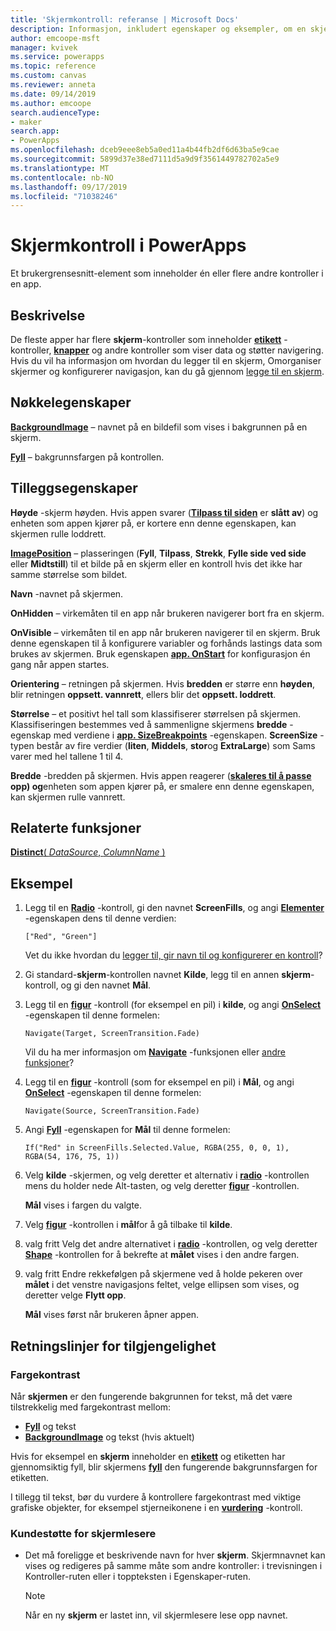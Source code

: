```yaml
---
title: 'Skjermkontroll: referanse | Microsoft Docs'
description: Informasjon, inkludert egenskaper og eksempler, om en skjermkontroll
author: emcoope-msft
manager: kvivek
ms.service: powerapps
ms.topic: reference
ms.custom: canvas
ms.reviewer: anneta
ms.date: 09/14/2019
ms.author: emcoope
search.audienceType:
- maker
search.app:
- PowerApps
ms.openlocfilehash: dceb9eee8eb5a0ed11a4b44fb2df6d63ba5e9cae
ms.sourcegitcommit: 5899d37e38ed7111d5a9d9f3561449782702a5e9
ms.translationtype: MT
ms.contentlocale: nb-NO
ms.lasthandoff: 09/17/2019
ms.locfileid: "71038246"
---
```

# <a name="screen-control-in-powerapps"></a>Skjermkontroll i PowerApps

Et brukergrensesnitt-element som inneholder én eller flere andre kontroller i en app.

## <a name="description"></a>Beskrivelse

De fleste apper har flere **skjerm**-kontroller som inneholder **[etikett](control-text-box.md)** -kontroller, **[knapper](control-button.md)** og andre kontroller som viser data og støtter navigering. Hvis du vil ha informasjon om hvordan du legger til en skjerm, Omorganiser skjermer og konfigurerer navigasjon, kan du gå gjennom [legge til en skjerm](../add-screen-context-variables.md).

## <a name="key-properties"></a>Nøkkelegenskaper

**[BackgroundImage](properties-visual.md)** – navnet på en bildefil som vises i bakgrunnen på en skjerm.

**[Fyll](properties-color-border.md)** – bakgrunnsfargen på kontrollen.

## <a name="additional-properties"></a>Tilleggsegenskaper

**Høyde** -skjerm høyden. Hvis appen svarer ([**Tilpass til siden**](../set-aspect-ratio-portrait-landscape.md#change-screen-size-and-orientation) er **slått av**) og enheten som appen kjører på, er kortere enn denne egenskapen, kan skjermen rulle loddrett.

**[ImagePosition](properties-visual.md)** – plasseringen (**Fyll**, **Tilpass**, **Strekk**, **Fylle side ved side** eller **Midtstill**) til et bilde på en skjerm eller en kontroll hvis det ikke har samme størrelse som bildet.

**Navn** -navnet på skjermen.

**OnHidden** – virkemåten til en app når brukeren navigerer bort fra en skjerm.

**OnVisible** – virkemåten til en app når brukeren navigerer til en skjerm.  Bruk denne egenskapen til å konfigurere variabler og forhånds lastings data som brukes av skjermen.  Bruk egenskapen [**app. OnStart**](../functions/object-app.md#onstart-property) for konfigurasjon én gang når appen startes.

**Orientering** – retningen på skjermen. Hvis **bredden** er større enn **høyden**, blir retningen **oppsett. vannrett**, ellers blir det **oppsett. loddrett**.

**Størrelse** – et positivt hel tall som klassifiserer størrelsen på skjermen. Klassifiseringen bestemmes ved å sammenligne skjermens **bredde** -egenskap med verdiene i [**app. SizeBreakpoints**](../functions/signals.md) -egenskapen. **ScreenSize** -typen består av fire verdier (**liten**, **Middels**, **stor**og **ExtraLarge**) som Sams varer med hel tallene 1 til 4.

**Bredde** -bredden på skjermen. Hvis appen reagerer ([**skaleres til å passe**](../set-aspect-ratio-portrait-landscape.md#change-screen-size-and-orientation) **opp) og**enheten som appen kjører på, er smalere enn denne egenskapen, kan skjermen rulle vannrett.

## <a name="related-functions"></a>Relaterte funksjoner

[**Distinct**( *DataSource*, *ColumnName* )](../functions/function-distinct.md)

## <a name="example"></a>Eksempel

1. Legg til en **[Radio](control-radio.md)** -kontroll, gi den navnet **ScreenFills**, og angi **[Elementer](properties-core.md)** -egenskapen dens til denne verdien:

    `["Red", "Green"]`

    Vet du ikke hvordan du [legger til, gir navn til og konfigurerer en kontroll](../add-configure-controls.md)?

1. Gi standard-**skjerm**-kontrollen navnet **Kilde**, legg til en annen **skjerm**-kontroll, og gi den navnet **Mål**.

1. Legg til en **[figur](control-shapes-icons.md)** -kontroll (for eksempel en pil) i **kilde**, og angi **[OnSelect](properties-core.md)** -egenskapen til denne formelen:

    `Navigate(Target, ScreenTransition.Fade)`

    Vil du ha mer informasjon om **[Navigate](../functions/function-navigate.md)** -funksjonen eller [andre funksjoner](../formula-reference.md)?

1. Legg til en **[figur](control-shapes-icons.md)** -kontroll (som for eksempel en pil) i **Mål**, og angi **[OnSelect](properties-core.md)** -egenskapen til denne formelen:

    `Navigate(Source, ScreenTransition.Fade)`

1. Angi **[Fyll](properties-color-border.md)** -egenskapen for **Mål** til denne formelen:

    `If("Red" in ScreenFills.Selected.Value, RGBA(255, 0, 0, 1), RGBA(54, 176, 75, 1))`

1. Velg **kilde** -skjermen, og velg deretter et alternativ i **[radio](control-radio.md)** -kontrollen mens du holder nede Alt-tasten, og velg deretter **[figur](control-shapes-icons.md)** -kontrollen.

    **Mål** vises i fargen du valgte.

1. Velg **[figur](control-shapes-icons.md)** -kontrollen i **mål**for å gå tilbake til **kilde**.

1. valg fritt Velg det andre alternativet i **[radio](control-radio.md)** -kontrollen, og velg deretter **[Shape](control-shapes-icons.md)** -kontrollen for å bekrefte at **målet** vises i den andre fargen.

1. valg fritt Endre rekkefølgen på skjermene ved å holde pekeren over **målet** i det venstre navigasjons feltet, velge ellipsen som vises, og deretter velge **Flytt opp**.

    **Mål** vises først når brukeren åpner appen.

## <a name="accessibility-guidelines"></a>Retningslinjer for tilgjengelighet

### <a name="color-contrast"></a>Fargekontrast

Når **skjermen** er den fungerende bakgrunnen for tekst, må det være tilstrekkelig med fargekontrast mellom:

- **[Fyll](properties-color-border.md)** og tekst
- **[BackgroundImage](properties-visual.md)** og tekst (hvis aktuelt)

Hvis for eksempel en **skjerm** inneholder en **[etikett](control-text-box.md)**  og etiketten har gjennomsiktig fyll, blir skjermens **[fyll](properties-color-border.md)** den fungerende bakgrunnsfargen for etiketten.

I tillegg til tekst, bør du vurdere å kontrollere fargekontrast med viktige grafiske objekter, for eksempel stjerneikonene i en **[vurdering](control-rating.md)** -kontroll.

### <a name="screen-reader-support"></a>Kundestøtte for skjermlesere

- Det må foreligge et beskrivende navn for hver **skjerm**. Skjermnavnet kan vises og redigeres på samme måte som andre kontroller: i trevisningen i Kontroller-ruten eller i toppteksten i Egenskaper-ruten.

    > [!NOTE]
  > Når en ny **skjerm** er lastet inn, vil skjermlesere lese opp navnet.
